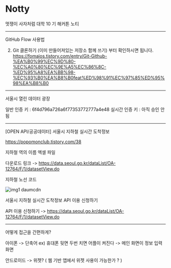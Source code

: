 # Notty
멋쟁이 사자처럼 대학 10 기 해커톤 노티


---------------------------------------------------------------------------------------------------------------------

GitHub Flow 사용법 

2. Git 클론하기 (이미 만들어져있는 저장소 함께 쓰기) 
부터 확인하시면 됩니다.
https://fomaios.tistory.com/entry/Git-Github-%EA%B0%99%EC%9D%80-%EC%A0%80%EC%9E%A5%EC%86%8C-%ED%95%A8%EA%BB%98-%EC%93%B0%EA%B8%B0feat%ED%98%91%EC%97%85%ED%95%98%EA%B8%B0

----------------------------------------------------------------------------------------------------------------------


서울시 열린 데이터 광장 
  
  일반 인증 키 : 6f4d796a726a6f77353772777a4e48
  실시간 인증 키 : 아직 승인 안 됨

----------------------------------------------------------------------------------------------------------------------

[OPEN API/공공데이터] 서울시 지하철 실시간 도착정보

https://popomonclub.tistory.com/38



지하철 역의 이름 엑셀 파일

다운로드 링크 -> https://data.seoul.go.kr/dataList/OA-12764/F/1/datasetView.do



지하철 노선 코드

![img1 daumcdn](https://user-images.githubusercontent.com/88936783/179240665-5b4232ae-b77c-4020-ba5a-8be616bf1bb3.png)


서울시 지하철 실시간 도착정보 API 이용 신청하기

API 이용 신청하기 -> https://data.seoul.go.kr/dataList/OA-12764/F/1/datasetView.do

----------------------------------------------------------------------------------------------------------------------

어떻게 접근을 간편하게? 

아이폰 -> 단축어
  ex) 휴대폰 뒷면 두번 치면 어플이 켜진다 -> 메인 화면이 정보 입력화면
 
안드로이드 -> 위젯?
  ( 웹 기반 앱에서 위젯 사용이 가능한가 ? )
